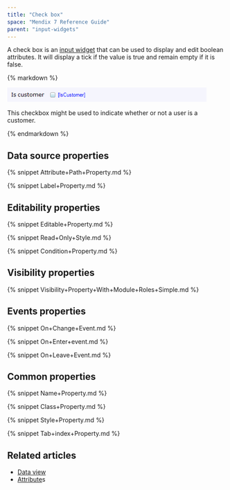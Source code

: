 ```yaml
---
title: "Check box"
space: "Mendix 7 Reference Guide"
parent: "input-widgets"
---
```



A check box is an [input widget](input-widgets) that can be used to display and edit boolean attributes. It will display a tick if the value is true and remain empty if it is false.

<div class="alert alert-info">{% markdown %}

![](attachments/16713879/16843996.png)

This checkbox might be used to indicate whether or not a user is a customer.

{% endmarkdown %}</div>

## Data source properties

{% snippet Attribute+Path+Property.md %}

{% snippet Label+Property.md %}

## Editability properties

{% snippet Editable+Property.md %}

{% snippet Read+Only+Style.md %}

{% snippet Condition+Property.md %}

## Visibility properties

{% snippet Visibility+Property+With+Module+Roles+Simple.md %}

## Events properties

{% snippet On+Change+Event.md %}

{% snippet On+Enter+event.md %}

{% snippet On+Leave+Event.md %}

## Common properties

{% snippet Name+Property.md %}

{% snippet Class+Property.md %}

{% snippet Style+Property.md %}

{% snippet Tab+index+Property.md %}

## Related articles

*   [Data view](data-view)
*   [Attribute](attributes)s
